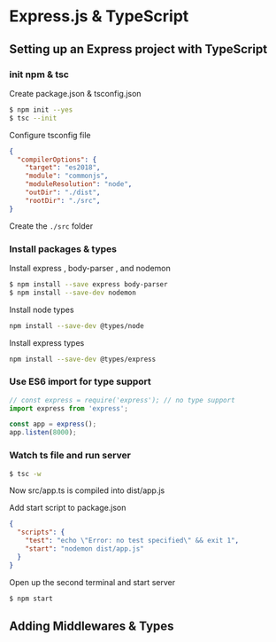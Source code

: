 # Express.js & TypeScript

## Setting up an Express project with TypeScript

### init npm & tsc

Create package.json & tsconfig.json

```bash
$ npm init --yes
$ tsc --init
```

Configure tsconfig file

```json
{
  "compilerOptions": {
    "target": "es2018",
    "module": "commonjs",
    "moduleResolution": "node",
    "outDir": "./dist",
    "rootDir": "./src",
}
```

Create the `./src` folder

### Install packages & types

Install express , body-parser , and nodemon

```bash
$ npm install --save express body-parser
$ npm install --save-dev nodemon
```

Install node types

```bash
npm install --save-dev @types/node
```

Install express types

```bash
npm install --save-dev @types/express
```

### Use ES6 import for type support

```ts
// const express = require('express'); // no type support
import express from 'express';

const app = express();
app.listen(8000);
```

### Watch ts file and run server

```bash
$ tsc -w
```

Now src/app.ts is compiled into dist/app.js

Add start script to package.json

```json
{
  "scripts": {
    "test": "echo \"Error: no test specified\" && exit 1",
    "start": "nodemon dist/app.js"
  }
}
```

Open up the second terminal and start server

```bash
$ npm start
```

## Adding Middlewares & Types
